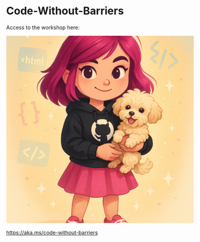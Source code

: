 # Code-Without-Barriers

Access to the workshop here: 

![GitHub Michelle](https://github.com/codess-aus/code-without-barriers/blob/905f0af5cc964c0dec4d29b75c43289619d3d8ac/docs/assets/GitHub%20Michelle.png)

https://aka.ms/code-without-barriers


